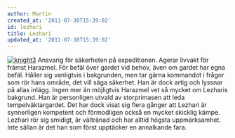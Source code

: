 ```yaml
---
author: Martin
created_at: '2011-07-30T15:39:02'
id: lezhari
title: Lezhari
updated_at: '2011-07-30T15:39:02'
---
```

[<img src="http://kampanj.ripperdoc.net/wp-content/uploads/knight3-183x300.jpg" title="knight3" class="alignright size-medium wp-image-172" />] Ansvarig för säkerheten på expeditionen. Agerar livvakt för främst Harazmel. För befäl över gardet vid behov, även om gardet har egna befäl. Håller sig vanligtvis i bakgrunden, men tar gärna kommandot i frågor som rör hans område, det vill säga säkerhet. Han är dock artig och lyssnar på allas inlägg. Ingen mer än möjligtvis Harazmel vet så mycket om Lezharis bakgrund. Han är personligen utvald av storprimasen att leda tempelväktargardet. Det har dock visat sig flera gånger att Lezhari är synnerligen kompetent och förmodligen också en mycket skicklig kämpe. Lezhari rör sig smidigt, är vältränad och har alltid högsta uppmärksamhet. Inte sällan är det han som först upptäcker en annalkande fara.

  [<img src="http://kampanj.ripperdoc.net/wp-content/uploads/knight3-183x300.jpg" title="knight3" class="alignright size-medium wp-image-172" />]: http://kampanj.ripperdoc.net/terz-cirza/lezhari/attachment/knight3